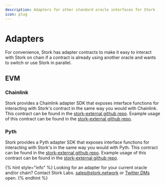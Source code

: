 ```yaml
---
description: Adapters for other standard oracle interfaces for Stork
icon: plug
---
```


# Adapters

For convenience, Stork has adapter contracts to make it easy to interact with Stork on chain if a contract is already using another oracle and wants to switch or use Stork in parallel.&#x20;

## EVM

### Chainlink

Stork provides a Chainlink adapter SDK that exposes interface functions for interacting with Stork's contract in the same way you would with Chainlink. This contract can be found in the [stork-external github repo](https://github.com/Stork-Oracle/stork-external/tree/main/chains/evm/contracts/stork_chainlink_adapter). Example usage of this contract can be found in the [stork-external github repo](https://github.com/Stork-Oracle/stork-external/tree/main/chains/evm/examples/stork_chainlink_adapter).

### Pyth

Stork provides a Pyth adapter SDK that exposes interface functions for interacting with Stork's in the same way you would with Pyth. This contract can be found in the [stork-external github repo](https://github.com/Stork-Oracle/stork-external/tree/main/chains/evm/contracts/stork_pyth_adapter). Example usage of this contract can be found in the [stork-external github repo](https://github.com/Stork-Oracle/stork-external/tree/main/chains/evm/examples/stork_pyth_adapter).



{% hint style="info" %}
Looking for an adapter for your current oracle and/or chain? Contact Stork Labs.  [sales@stork.network](mailto:sales@stork.network) or [Twitter DMs](https://twitter.com/StorkOracle) open.
{% endhint %}
